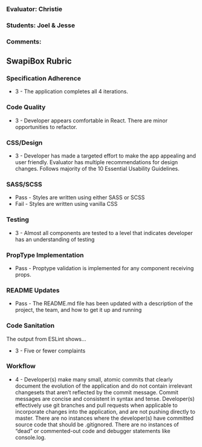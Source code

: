 ### Evaluator: Christie
### Students: Joel & Jesse
### Comments:

## SwapiBox Rubric

### Specification Adherence

* 3 - The application completes all 4 iterations.

### Code Quality

* 3 - Developer appears comfortable in React. There are minor opportunities to refactor.

### CSS/Design

* 3 - Developer has made a targeted effort to make the app appealing and user friendly. Evaluator has multiple recommendations for design changes. Follows majority of the 10 Essential Usability Guidelines.

### SASS/SCSS

* Pass - Styles are written using either SASS or SCSS
* Fail - Styles are written using vanilla CSS

### Testing

* 3 - Almost all components are tested to a level that indicates developer has an understanding of testing

### PropType Implementation

* Pass - Proptype validation is implemented for any component receiving props.

### README Updates

* Pass - The README.md file has been updated with a description of the project, the team, and how to get it up and
  running

### Code Sanitation

The output from ESLint shows…

* 3 - Five or fewer complaints

### Workflow

* 4 - Developer(s) make many small, atomic commits that clearly document the evolution of the application and do not contain irrelevant changesets that aren’t reflected by the commit message. Commit messages are concise and consistent in syntax and tense. Developer(s) effectively use git branches and pull requests when applicable to incorporate changes into the application, and are not pushing directly to master. There are no instances where the developer(s) have committed source code that should be .gitignored. There are no instances of “dead” or commented-out code and debugger statements like console.log.
